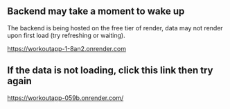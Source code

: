 ## Backend may take a moment to wake up

The backend is being hosted on the free tier of render, data may not render upon first load (try refreshing or waiting).

https://workoutapp-1-8an2.onrender.com

## If the data is not loading, click this link then try again

https://workoutapp-059b.onrender.com/
